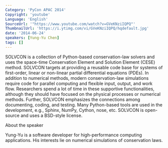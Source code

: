 ```yaml
---
Category: 'PyCon APAC 2014'
Copyright: 'youtube'
Language: 'English'
SourceUrl: '"https://www.youtube.com/watch?v=GVeKNziIQPQ"'
ThumbnailUrl: 'https://i.ytimg.com/vi/GVeKNziIQPQ/hqdefault.jpg'
date: '2014-06-24'
speakers: [Yung-Yu Chen]
tags: []
---
```

SOLVCON is a collection of Python-based conservation-law solvers and uses the space-time Conservation Element and Solution Element (CESE) method. SOLVCON targets at providing a reusable code base for systems of first-order, linear or non-linear partial differential equations (PDEs). In addition to numerical methods, modern conservation-law simulations require code for parallel computing and flexible input, output, and work flow. Researchers spend a lot of time in these supportive functionalities, although they should have focused on the physical processes or numerical methods. Further, SOLVCON emphasizes the connections among documenting, coding, and testing. Many Python-based tools are used in the development, e.g., Sphinx, NumPy, Cython, nose, etc. SOLVCON is open-source and uses a BSD-style license.


About the speaker

Yung-Yu is a software developer for high-performance computing applications. His interests lie on numerical simulations of conservation laws.